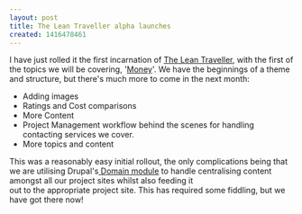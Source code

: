 ```yaml
---
layout: post
title: The Lean Traveller alpha launches
created: 1416478461
---
```



I have just rolled it the first incarnation of <a href="http://theleantraveller.com/" target="_blank">The Lean Traveller</a>, with the first of the topics we will be covering, &#39;<a href="http://theleantraveller.com/money" target="_blank">Money</a>&#39;. We have the&nbsp;beginnings&nbsp;of a theme and structure, but there&#39;s much more to come&nbsp;in&nbsp;the&nbsp;next month:<ul><li>Adding images</li><li>Ratings and Cost comparisons</li><li>More Content</li><li>Project Management workflow behind the scenes for handling contacting services we cover.</li><li>More topics and content</li></ul>

This was a reasonably easy initial rollout, the only complications being that we are utilising&nbsp;Drupal&#39;s<a href="https://www.drupal.org/project/domain" target="_blank">&nbsp;Domain module</a> to handle&nbsp;centralising&nbsp;content amongst all our project sites whilst also feeding it out&nbsp;to&nbsp;the&nbsp;appropriate&nbsp;project site. This has required some fiddling, but we have got there now!
